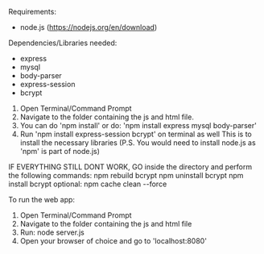 Requirements:
- node.js (https://nodejs.org/en/download)

Dependencies/Libraries needed:
- express
- mysql
- body-parser
- express-session
- bcrypt

1) Open Terminal/Command Prompt
2) Navigate to the folder containing the js and html file.
3) You can do 'npm install' or do: 'npm install express mysql body-parser'
4) Run 'npm install express-session bcrypt' on terminal as well
This is to install the necessary libraries
(P.S. You would need to install node.js as 'npm' is part of node.js)


IF EVERYTHING STILL DONT WORK, GO inside the directory and perform the following commands:
npm rebuild bcrypt
npm uninstall bcrypt
npm install bcrypt
optional: npm cache clean --force


To run the web app:
1) Open Terminal/Command Prompt
2) Navigate to the folder containing the js and html file
3) Run: node server.js
4) Open your browser of choice and go to 'localhost:8080'

